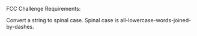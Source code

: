 FCC Challenge Requirements:

Convert a string to spinal case. Spinal case is 
all-lowercase-words-joined-by-dashes.
